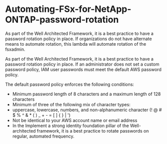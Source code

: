# Automating-FSx-for-NetApp-ONTAP-password-rotation
As part of the Well Architected Framework, it is a best practice to have a password rotation policy in place. If organizations do not have alternate means to automate rotation, this lambda will automate rotation of the fsxadmin.

As part of the Well Architected Framework, it is a best practice to have a password rotation policy in place. If an administrator does not set a custom password policy, IAM user passwords must meet the default AWS password policy.

The default password policy enforces the following conditions:

- Minimum password length of 8 characters and a maximum length of 128 characters
- Minimum of three of the following mix of character types:
- uppercase, lowercase, numbers, and non-alphanumeric character (! @ # $ % ^ & * ( ) _ + - = [ ] { } | ') 
- Not be identical to your AWS account name or email address
- In the Implement a strong identity foundation pillar of the Well-architected framework, it is a best practice to rotate passwords on regular, automated frequency.
